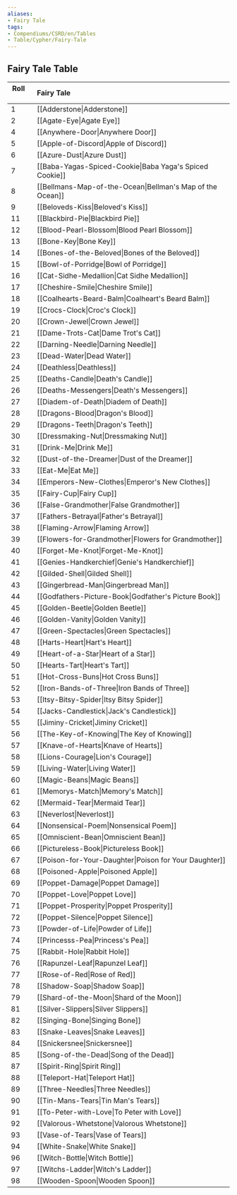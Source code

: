 ```yaml
---
aliases:
- Fairy Tale
tags:
- Compendiums/CSRD/en/Tables
- Table/Cypher/Fairy-Tale
---
```


## Fairy Tale Table
|  Roll &nbsp; &nbsp; | Fairy Tale  |
| ------------- | :----------- |
| 1 | [[Adderstone\|Adderstone]] |
| 2 | [[Agate-Eye\|Agate Eye]] |
| 4 | [[Anywhere-Door\|Anywhere Door]] |
| 5 | [[Apple-of-Discord\|Apple of Discord]] |
| 6 | [[Azure-Dust\|Azure Dust]] |
| 7 | [[Baba-Yagas-Spiced-Cookie\|Baba Yaga's Spiced Cookie]] |
| 8 | [[Bellmans-Map-of-the-Ocean\|Bellman's Map of the Ocean]] |
| 9 | [[Beloveds-Kiss\|Beloved's Kiss]] |
| 11 | [[Blackbird-Pie\|Blackbird Pie]] |
| 12 | [[Blood-Pearl-Blossom\|Blood Pearl Blossom]] |
| 13 | [[Bone-Key\|Bone Key]] |
| 14 | [[Bones-of-the-Beloved\|Bones of the Beloved]] |
| 15 | [[Bowl-of-Porridge\|Bowl of Porridge]] |
| 16 | [[Cat-Sidhe-Medallion\|Cat Sidhe Medallion]] |
| 17 | [[Cheshire-Smile\|Cheshire Smile]] |
| 18 | [[Coalhearts-Beard-Balm\|Coalheart's Beard Balm]] |
| 19 | [[Crocs-Clock\|Croc's Clock]] |
| 20 | [[Crown-Jewel\|Crown Jewel]] |
| 21 | [[Dame-Trots-Cat\|Dame Trot's Cat]] |
| 22 | [[Darning-Needle\|Darning Needle]] |
| 23 | [[Dead-Water\|Dead Water]] |
| 24 | [[Deathless\|Deathless]] |
| 25 | [[Deaths-Candle\|Death's Candle]] |
| 26 | [[Deaths-Messengers\|Death's Messengers]] |
| 27 | [[Diadem-of-Death\|Diadem of Death]] |
| 28 | [[Dragons-Blood\|Dragon's Blood]] |
| 29 | [[Dragons-Teeth\|Dragon's Teeth]] |
| 30 | [[Dressmaking-Nut\|Dressmaking Nut]] |
| 31 | [[Drink-Me\|Drink Me]] |
| 32 | [[Dust-of-the-Dreamer\|Dust of the Dreamer]] |
| 33 | [[Eat-Me\|Eat Me]] |
| 34 | [[Emperors-New-Clothes\|Emperor's New Clothes]] |
| 35 | [[Fairy-Cup\|Fairy Cup]] |
| 36 | [[False-Grandmother\|False Grandmother]] |
| 37 | [[Fathers-Betrayal\|Father's Betrayal]] |
| 38 | [[Flaming-Arrow\|Flaming Arrow]] |
| 39 | [[Flowers-for-Grandmother\|Flowers for Grandmother]] |
| 40 | [[Forget-Me-Knot\|Forget-Me-Knot]] |
| 41 | [[Genies-Handkerchief\|Genie's Handkerchief]] |
| 42 | [[Gilded-Shell\|Gilded Shell]] |
| 43 | [[Gingerbread-Man\|Gingerbread Man]] |
| 44 | [[Godfathers-Picture-Book\|Godfather's Picture Book]] |
| 45 | [[Golden-Beetle\|Golden Beetle]] |
| 46 | [[Golden-Vanity\|Golden Vanity]] |
| 47 | [[Green-Spectacles\|Green Spectacles]] |
| 48 | [[Harts-Heart\|Hart's Heart]] |
| 49 | [[Heart-of-a-Star\|Heart of a Star]] |
| 50 | [[Hearts-Tart\|Heart's Tart]] |
| 51 | [[Hot-Cross-Buns\|Hot Cross Buns]] |
| 52 | [[Iron-Bands-of-Three\|Iron Bands of Three]] |
| 53 | [[Itsy-Bitsy-Spider\|Itsy Bitsy Spider]] |
| 54 | [[Jacks-Candlestick\|Jack's Candlestick]] |
| 55 | [[Jiminy-Cricket\|Jiminy Cricket]] |
| 56 | [[The-Key-of-Knowing\|The Key of Knowing]] |
| 57 | [[Knave-of-Hearts\|Knave of Hearts]] |
| 58 | [[Lions-Courage\|Lion's Courage]] |
| 59 | [[Living-Water\|Living Water]] |
| 60 | [[Magic-Beans\|Magic Beans]] |
| 61 | [[Memorys-Match\|Memory's Match]] |
| 62 | [[Mermaid-Tear\|Mermaid Tear]] |
| 63 | [[Neverlost\|Neverlost]] |
| 64 | [[Nonsensical-Poem\|Nonsensical Poem]] |
| 65 | [[Omniscient-Bean\|Omniscient Bean]] |
| 66 | [[Pictureless-Book\|Pictureless Book]] |
| 67 | [[Poison-for-Your-Daughter\|Poison for Your Daughter]] |
| 68 | [[Poisoned-Apple\|Poisoned Apple]] |
| 69 | [[Poppet-Damage\|Poppet Damage]] |
| 70 | [[Poppet-Love\|Poppet Love]] |
| 71 | [[Poppet-Prosperity\|Poppet Prosperity]] |
| 72 | [[Poppet-Silence\|Poppet Silence]] |
| 73 | [[Powder-of-Life\|Powder of Life]] |
| 74 | [[Princesss-Pea\|Princess's Pea]] |
| 75 | [[Rabbit-Hole\|Rabbit Hole]] |
| 76 | [[Rapunzel-Leaf\|Rapunzel Leaf]] |
| 77 | [[Rose-of-Red\|Rose of Red]] |
| 78 | [[Shadow-Soap\|Shadow Soap]] |
| 79 | [[Shard-of-the-Moon\|Shard of the Moon]] |
| 81 | [[Silver-Slippers\|Silver Slippers]] |
| 82 | [[Singing-Bone\|Singing Bone]] |
| 83 | [[Snake-Leaves\|Snake Leaves]] |
| 84 | [[Snickersnee\|Snickersnee]] |
| 85 | [[Song-of-the-Dead\|Song of the Dead]] |
| 87 | [[Spirit-Ring\|Spirit Ring]] |
| 88 | [[Teleport-Hat\|Teleport Hat]] |
| 89 | [[Three-Needles\|Three Needles]] |
| 90 | [[Tin-Mans-Tears\|Tin Man's Tears]] |
| 91 | [[To-Peter-with-Love\|To Peter with Love]] |
| 92 | [[Valorous-Whetstone\|Valorous Whetstone]] |
| 93 | [[Vase-of-Tears\|Vase of Tears]] |
| 94 | [[White-Snake\|White Snake]] |
| 96 | [[Witch-Bottle\|Witch Bottle]] |
| 97 | [[Witchs-Ladder\|Witch's Ladder]] |
| 98 | [[Wooden-Spoon\|Wooden Spoon]] |